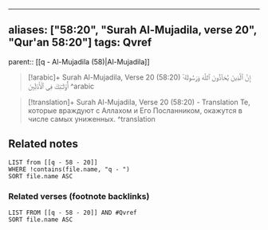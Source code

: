 
---
aliases: ["58:20", "Surah Al-Mujadila, verse 20", "Qur'an 58:20"]
tags: Qvref
---

parent:: [[q - Al-Mujadila (58)|Al-Mujadila]]

> [!arabic]+ Surah Al-Mujadila, Verse 20 (58:20)
> <span class="quran-arabic">إِنَّ ٱلَّذِينَ يُحَآدُّونَ ٱللَّهَ وَرَسُولَهُۥٓ أُو۟لَـٰٓئِكَ فِى ٱلْأَذَلِّينَ</span>
^arabic

> [!translation]+ Surah Al-Mujadila, Verse 20 (58:20) - Translation
> Те, которые враждуют с Аллахом и Его Посланником, окажутся в числе самых униженных.
^translation



## Related notes
```dataview
LIST from [[q - 58 - 20]]
WHERE !contains(file.name, "q - ")
SORT file.name ASC
```

### Related verses (footnote backlinks)
```dataview
LIST FROM [[q - 58 - 20]] AND #Qvref
SORT file.name ASC
```

